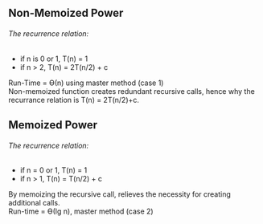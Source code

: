 
<h2> Non-Memoized Power </h2>
<h6> The recurrence relation: </h6>
<ul> <li> if n is 0 or 1, T(n) = 1 </li> <li> if n > 2, T(n) = 2T(n/2) + c </li> </ul>
<p>  Run-Time = Ѳ(n) using master method (case 1) <br> Non-memoized function creates redundant recursive calls, hence why the recurrance relation is T(n) = 2T(n/2)+c.
  </p>
  
 
<h2> Memoized Power </h2>
<h6> The recurrence relation: </h6>
<ul> 
  <li> if n = 0 or 1, T(n) = 1 </li> 
  <li> if n > 1, T(n) = T(n/2) + c </li> 
</ul>
<p> By memoizing the recursive call, relieves the necessity for creating additional calls.
  <br>Run-time = Ѳ(lg n), master method (case 2)</p>



